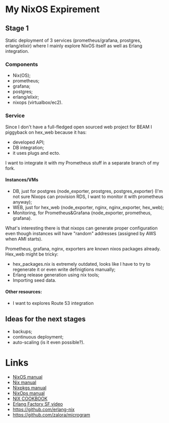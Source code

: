 # My NixOS Expirement

## Stage 1

Static deployment of 3 services (prometheus/grafana, prostgres, erlang/elixir) where I mainly explore NixOS itself as well as Erlang integration.

### Components

 - Nix(OS);
 - prometheus;
 - grafana;
 - postgres;
 - erlang/elixir;
 - nixops (virtualbox/ec2).

### Service

Since I don't have a full-fledged open sourced web project for BEAM I piggyback on hex_web because it has:
 - developed API;
 - DB integration;
 - it uses plugs and ecto.
 
I want to integrate it with my Prometheus stuff in a separate branch of my fork.

#### Instances/VMs

 - DB, just for postgres (node_exporter, prostgres, postgres_exporter) (I'm not sure Nixops can provision RDS, I want to monitor it with prometheus anyway);
 - WEB, just for hex_web (node_exporter, nginx, nginx_exporter, hex_web);
 - Monitoring, for Prometheus&Grafana (node_exporter, prometheus, grafana).
 
What's interesting there is that nixops can generate proper configuration even though instances will have "random" addresses (assigned by AWS when AMI starts).

Prometheus, grafana, nginx, exporters are known nixos packages already. Hex_web might be tricky:
 - hex_packages.nix is extremely outdated, looks like I have to try to regenerate it or even write definigtions manually;
 - Erlang release generation using nix tools;
 - Importing seed data.
 
#### Other resources:
 
 - I want to explores Route 53 integration
 
## Ideas for the next stages

 - backups;
 - continuous deployment;
 - auto-scaling (is it even possible?).
 
# Links
 - [NixOS manual](https://nixos.org/nixos/manual)
 - [Nix manual](https://nixos.org/nix/manual/)
 - [Nixpkgs manual](https://nixos.org/nixpkgs/manual/)
 - [NixOps manual](https://nixos.org/nixops/manual)
 - [NIX COOKBOOK](http://funops.co/nix-cookbook/)
 - [Erlang Factory SF video](https://www.youtube.com/watch?v=xRSFJH3Lw6I)
 - https://github.com/erlang-nix
 - https://github.com/zalora/microgram

 
